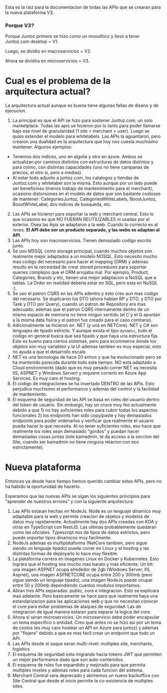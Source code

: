 Esta es la raiz para la documentacion de todas las APIs que se crearan para la nueva plataforma V3.

### Porque V3?

Porque Juntoz primero se hizo como un monolitico y llevo a tener Juntoz.com desktop = V1.

Luego, se dividio en macroservicios = V2.

Ahora se dividira en microservicios = V3.

# Cual es el problema de la arquitectura actual?

La arquitectura actual aunque es buena tiene algunas fallas de diseno y de ejecucion.

1. La principal es que el API se hizo para sostener Juntoz.com, un solo marketplace. Todas las apis se hicieron por lo tanto para poder llamarse bajo ese nivel de granularidad (1 site > merchant > user).
Luego se quiso extender el modelo para whitelabels. Las APIs la aguantaron, pero crearon una dualidad en la arquitectura que hoy nos cuesta muchisimo mantener.
Algunos ejemplos:
- Tenemos dos indices, uno en algolia y otro en azure. Ambos se actualizan por caminos distintos con estructuras de datos distintos y para colmo, con distintas capacidades (uno no tiene campanas de precios, el otro si, pero a medias).
- Al estar todo adjunto a juntoz.com, los catalogos y tiendas de Juntoz.com y whitelabel son la misma. Esto aunque por un lado puede ser beneficioso (menos trabajo de mantenimiento para el merchant), ocasiono distorsiones en el modelo de datos que son bastante costosas de mantener: CategoriesJuntoz, CategoriesWhiteLabels, BoostJuntoz, BoostWhiteLabel, dos indices de busqueda, etc.
2. Las APIs se hicieron para soportar la web y merchant central. Esto lo que ocasiono es que NO FUERAN REUTILIZABLES ni usadas por el exterior. Osea las Apis se adaptaron a la web. Cuando lo correcto es al reves. **El API debe ser un producto separado, y las webs se adaptan al API**.
3. Las APIs hoy son macroservicios. Tienen demasiado codigo escrito junto.
4. Se uso MSSQL como storage principal, cuando muchos objetos son realmente mejor adaptados a un modelo NOSQL. Esto necesito mucho mas codigo del necesario para hacer el mapping (ORM) y ademas resulto en la necesidad de crear stored procedures para soportar queries complejos que el ORM arrojaba mal. Por ejemplo, Product, Categories, Brands y etc, tienen una mejor adaptacion a NoSQL que a tablas. La Order en realidad deberia estar en SQL, pero esta en NoSQL :).
5. Se uso el patron CQRS en las APIs adentro y esto creo aun mas codigo del necesario. Se duplicaron los DTO (ahora habian RP y DTO, y DTO por Task y DTO por Query), cuando un patron de Repository era mas adecuado, ademas que el patron CQRS internamente dentro de un mismo espacio de memoria no tiene ningun sentido (el C y el Q apuntan a la misma data fisica y el patron fue creado para el caso contrario).
6. Adicionalmente se hicieron en .NET (y una en NETCore). NET y C# son lenguajes de tipado estricto. Y aunque exista el tipo `dynamic`, todo el codigo en general busca que sea tipado y que haya una estructura fija. Esto es bueno para ciertos sistemas, pero para ecommerce donde los objetos son muy variables y la UI ademas tambien es muy especial, esto no ayuda a que el desarrollo escale.
7. NET es una tecnologia de hace 20 anhos y que ha evolucionado pero se ha mantenido parecida durante todo este tiempo. NO esta adaptado a Cloud environments (dado que es muy pesado correr NET xq necesita IIS, ASPNET y Windows Server) y requiere correrlo en Azure App Services. Es muy caro el hosting.
8. El codigo de integraciones se ha insertado DENTRO de las APIs. Esto perjudica muchisimo el performance y ademas del control y la facilidad de mantemiento.
9. El esquema de seguridad de las API se basa en roles del usuario dentro del token de usuario. Sin embargo, hay un cruce muy feo actualmente debido a que 1) no hay suficientes roles para cubrir todas los aspectos funcionales 2) los endpoints han sido copy/paste y hay demasiados endpoints para poder ordenarlos y verificar que realmente el usuario pueda hacer lo que necesita. Al no tener suficientes roles, eso hace que realmente los roles sean demasiado "gordos" y puedan hacer demasiadas cosas juntas (role kamadmin, te da acceso a la seccion del Site, cuando ser kamadmin no tiene ninguna relacion con eso estrictamente).

# Nueva plataforma
Entonces ya desde hace tiempo hemos querido cambiar estas APIs, pero no ha habido la oportunidad de hacerlo.

Esperamos que las nuevas APIs se sigan los siguientes principios para "aprender de nuestros errores" y con la siguiente arquitectura:

1. Las APIs estaran hechas en NodeJs. Node es un lenguaje dinamico muy adaptable para la web y permite creacion de objetos y modelos de datos muy rapidamente. Actualmente hay dos APIs creadas con KOA y otras en TypeScript con NestJS. Las ultimas probablemente quedaran como las oficiales. Typescript nos da tipos de datos estrictos, pero puede soportar tipos dinamicos muy facilmente.
2. NodeJs ademas es multiplataforma (NetCore tambien, pero sigue siendo un lenguaje tipado) puede correr en Linux y el hosting y las distintas formas de deployarlo lo hace muy flexible.
3. La plataforma correra en imagenes Linux en Docker y Kubernetes. Esto lograra que el hosting sea mucho mas barato y mas eficiente. Un bit: una imagen ASPNET ocupa alrededor de 2gb (Windows Server, IIS, Aspnet), una imagen ASPNETCORE ocupa entre 200 y 300mb (pero sigue siendo un lenguaje tipado), una imagen NodeJs puede ocupar entre 50 y 200mb dependiendo cuantos modulos importamos.
4. Abran tres APIs separadas: public, core e integracion. Esto se explicara mas adelante. Pero basicamente se hace para que realmente haya una estandarizacion para las aplicaciones web y que no necesitan conocer el core para evitar problemas de ataques de seguridad. Las de integracion de igual manera estaran para separar la logica del core.
5. Ahora si seran microservicios. Un microservicio debe poder encapsular un tema especifico o entidad. Creo que antes no se hizo asi por un tema de costos (es muy caro hostear un API en Azure para juntoz) y ademas por "flojera" debido a que es mas facil crear un endpoint que todo un API.
6. Las APIs desde el saque seran multi-nivel: multiples site, merchants, logistics.
7. El esquema de seguridad esta migrando hacia tokens JWT que permiten un mejor performance dado que son auto-contenidos.
8. El esquema de roles fue expandido y mejorado para que permita multiples niveles y ademas roles para cada funcion del sistema.
9. Merchant Central sera deprecado y abriremos un nuevo backoffice con Site Central que desde el inicio permite la co-existencia de multiples sites.






